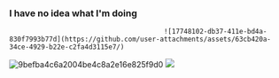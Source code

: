 ### I have no idea what I'm doing 
                                           ![17748102-db37-411e-bd4a-830f7993b77d](https://github.com/user-attachments/assets/63cb420a-34ce-4929-b22e-c2fa4d3115e7/)

![9befba4c6a2004be4c8a2e16e825f9d0](https://github.com/user-attachments/assets/7c49d5c4-0795-4f1d-bfc8-47c5ffd80b24) ![](https://komarev.com/ghpvc/?username=your-github-aalinus&style=for-the-badge&color=blueviolet&label=gang) 









